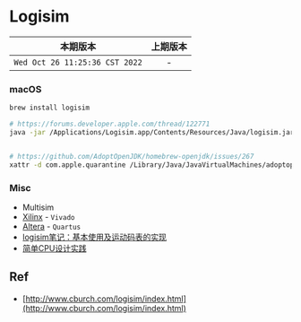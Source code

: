 # Logisim

|本期版本|上期版本
|:---:|:---:
`Wed Oct 26 11:25:36 CST 2022` | -


### macOS

```bash
brew install logisim

# https://forums.developer.apple.com/thread/122771
java -jar /Applications/Logisim.app/Contents/Resources/Java/logisim.jar


# https://github.com/AdoptOpenJDK/homebrew-openjdk/issues/267
xattr -d com.apple.quarantine /Library/Java/JavaVirtualMachines/adoptopenjdk-13.0.1.jdk
```


### Misc

* Multisim
* [Xilinx](http://www.xilinx.com/) - `Vivado`
* [Altera](http://www.altera.com/) - `Quartus`
* [logisim笔记：基本使用及运动码表的实现](https://gsy00517.github.io/logisim20200107121101/)
* [简单CPU设计实践](https://lianera.github.io/post/2014/cpu-step-by-step/)


## Ref

* [http://www.cburch.com/logisim/index.html](http://www.cburch.com/logisim/index.html)